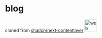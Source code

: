 # blog

cloned from [shadcn/next-contentlayer](https://github.com/shadcn/next-contentlayer/)
<img src="https://skillicons.dev/icons?i=tailwind,ts,react,nextjs&perline=15" alt="web dev" height="40"/>

